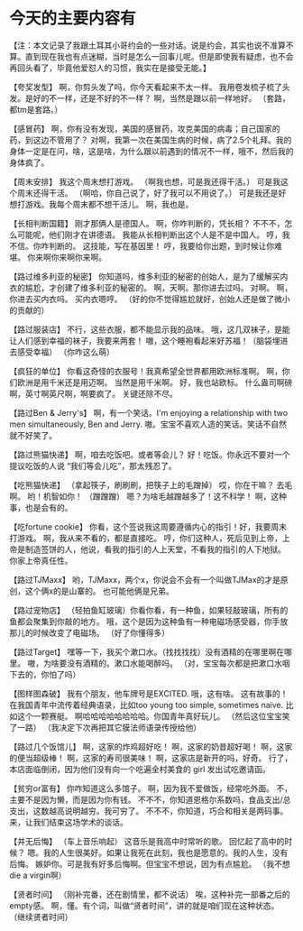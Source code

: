 # 今天的主要内容有


【注：本文记录了我跟土耳其小哥约会的一些对话。说是约会，其实也说不准算不算。直到现在我也有点迷糊，当时是怎么一回事儿呢。但是即使我有疑虑，也不会再回头看了，毕竟他爱怼人的习惯，我实在是接受无能。】

【夸奖发型】
啊，你剪头发了吗，你今天看起来不太一样。
我用卷发梳子梳了头发。是好的不一样，还是不好的不一样？
啊，当然是跟以前一样地好。
（套路，都tm是套路。）

【感冒药】
啊，你有没有发现，美国的感冒药，攻克美国的病毒；自己国家的药，到这边不管用了？
对啊，我第一次在美国生病的时候，病了2.5个礼拜。我的身体一定是在问，啥，这是啥，为什么跟以前遇到的情况不一样，哦不，然后我的身体疯了。

【周末安排】
 我这个周末想打游戏。
（啊我也想，可是我还得干活。）
可是我这个周末还得干活。
（啊哈，你自己说了，好了我可以不用说了。）
可是我还是好想打游戏。我每个周末都不想干活儿。
啊，我也是。

【长相判断国籍】
刚才那俩人是德国人。
啊，你咋判断的，凭长相？
不不不，怎么可能呢，他们刚才在讲德语。
我能从长相判断出这个人是不是中国人。
哼，我不信。你咋判断的。
这技能，写在基因里！
哼，我要给你出题，到时候让你难堪。
你来啊你来啊你来啊。

【路过维多利亚的秘密】
你知道吗，维多利亚的秘密的创始人，是为了缓解买内衣的尴尬，才创建了维多利亚的秘密的。
啊，天啊。那你进去过吗。
对啊。
啊，你进去买内衣吗。
买内衣嗯哼。
（好的你不觉得尴尬就好，创始人还是做了微小的贡献的）

【路过服装店】
不行，这些衣服，都不能显示我的品味。
哦，这几双袜子，是能让人们感到幸福的袜子，我要来两套！
嗷，这个睡袍看起来好苏福！（脑袋埋进去感受幸福）
（你咋这么萌）

【疯狂的单位】
你看这奇怪的衣服号！我真希望全世界都用欧洲标准啊。
啊，你们欧洲是用千米还是用迈啊。
当然是用千米啊。
好，我也站欧标。
什么盎司啊磅啊，英寸啊英尺啊，啊要疯了。
关键还除不尽。

【路过Ben & Jerry's】
啊，有一个笑话。I'm enjoying a relationship with two men simultaneously, Ben and Jerry.
嗷。宝宝不喜欢人造的笑话。笑话不自然就不好笑了。

【路过熊猫快递】
啊，咱去吃饭吧。或者等会儿？
好！吃饭。你永远不要对一个提议吃饭的人说 “我们等会儿吃”，那太残忍了。

【吃熊猫快递】
（拿起筷子，刷刷刷，把筷子上的毛蹭掉）
哎，你在干嘛？
去毛啊。
哟！机智如你！
（蹭蹭蹭）
嗯？为啥毛越蹭越多了！这不科学！
啊，这种事，也是会有的。

【吃fortune cookie】
你看，这个签说我这周要遵循内心的指引！好，我要周末打游戏。
啊，我从来不看的，都是直接吃。
哼，你们这种人，死后见到上帝，上帝是制造签饼的人，他说，看我的指引的人上天堂，不看我的指引的人下地狱。
你家上帝真任性。

【路过TJMaxx】
哟，TJMaxx，两个x，你说会不会有一个叫做TJMax的才是原创，这个俩x的是山寨的。
也可能他俩是兄弟。

【路过宠物店】
（轻拍鱼缸玻璃）你看你看，有一种鱼，如果轻敲玻璃，所有的鱼都会聚集到你敲的地方。
哦，这个是因为这种鱼有一种电磁场感受器，你手放那儿的时候改变了电磁场。
（好了你懂得多）

【路过Target】
嘿等一下，我买个漱口水。（找找找找）没有酒精的在哪里啊在哪里。
嗷，为啥要没有酒精的。漱口水能喝醉吗。
（对，宝宝每次都是把漱口水咽下去的，你怕了吗）

【图样图森破】
我有个朋友，他车牌号是EXCITED.
哦，这有啥。
这有故事的！在我国青年中流传着经典语录，比如too young too simple, sometimes naive. 比如这个一颗赛艇。
啊哈哈哈哈哈哈哈哈。你国青年真好玩儿。
（然后这位宝宝笑了一路）
（我决定下次再把其它膜法师语录传授给他）

【路过几个饭馆儿】
啊，这家的炸鸡超好吃！
啊，这家的奶昔超好喝！
啊，这家的便当超级棒！
啊，这家的寿司很美味！
啊，这家店是新开的吗，好奇。
行了，本店面临倒闭，因为他们没有向一个吃遍全村美食的 girl 发出试吃邀请函。

【贫穷or富有】
你咋知道这么多馆子。
啊，因为我不爱做饭，经常吃外面。
不，主要不是因为懒，而是因为你有钱。
不不不，你知道恩格尔系数吗，食品支出/总支出，这数越高说明越穷。我可穷了。
不不不，你知道，巧合和相关是两码事。
来，让我们结束这场学术的谈话。

【并无后悔】
（车上音乐响起）
这音乐是我高中时常听的歌。
回忆起了高中的时候？
嗯。我的人生很美好。如果让我死在此刻，我也是愿意的。我的人生，没有后悔。
嫉妒你。可是我有好多后悔啊。但宝宝不想说，因为有点尴尬。
（我不想die a virgin啊）

【贤者时间】
（刚补完番，还在剧情里，都不说话）
唉，这种补完一部番之后的empty感。
啊，懂。有个词，叫做“贤者时间”，讲的就是咱们现在这种状态。
（继续贤者时间）

